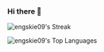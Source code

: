 ### Hi there 👋
<!-- 
![engskie09's Stats](https://github-readme-stats.vercel.app/api?username=engskie09&theme=prussian&show_icons=true&hide_border=false&count_private=true)
-->
![engskie09's Streak](https://github-readme-streak-stats.herokuapp.com/?user=engskie09&theme=prussian&hide_border=false)

![engskie09's Top Languages](https://github-readme-stats.vercel.app/api/top-langs/?username=engskie09&theme=prussian&show_icons=true&hide_border=false&layout=compact)

